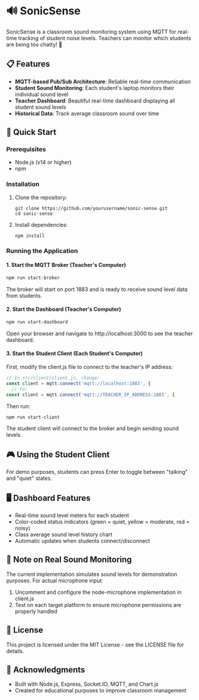 # 🔊 SonicSense

SonicSense is a classroom sound monitoring system using MQTT for real-time tracking of student noise levels. Teachers can monitor which students are being too chatty! 🤫

## 📋 Features

- **MQTT-based Pub/Sub Architecture**: Reliable real-time communication
- **Student Sound Monitoring**: Each student's laptop monitors their individual sound level
- **Teacher Dashboard**: Beautiful real-time dashboard displaying all student sound levels
- **Historical Data**: Track average classroom sound over time

## 🚀 Quick Start

### Prerequisites

- Node.js (v14 or higher)
- npm

### Installation

1. Clone the repository:

   ```
   git clone https://github.com/yourusername/sonic-sense.git
   cd sonic-sense
   ```

2. Install dependencies:
   ```
   npm install
   ```

### Running the Application

#### 1. Start the MQTT Broker (Teacher's Computer)

```bash
npm run start-broker
```

The broker will start on port 1883 and is ready to receive sound level data from students.

#### 2. Start the Dashboard (Teacher's Computer)

```bash
npm run start-dashboard
```

Open your browser and navigate to http://localhost:3000 to see the teacher dashboard.

#### 3. Start the Student Client (Each Student's Computer)

First, modify the client.js file to connect to the teacher's IP address:

```javascript
// In src/client/client.js, change:
const client = mqtt.connect('mqtt://localhost:1883', {
  // to:
const client = mqtt.connect('mqtt://TEACHER_IP_ADDRESS:1883', {
```

Then run:

```bash
npm run start-client
```

The student client will connect to the broker and begin sending sound levels.

## 🎮 Using the Student Client

For demo purposes, students can press Enter to toggle between "talking" and "quiet" states.

## 🖥 Dashboard Features

- Real-time sound level meters for each student
- Color-coded status indicators (green = quiet, yellow = moderate, red = noisy)
- Class average sound level history chart
- Automatic updates when students connect/disconnect

## 📝 Note on Real Sound Monitoring

The current implementation simulates sound levels for demonstration purposes. For actual microphone input:

1. Uncomment and configure the node-microphone implementation in client.js
2. Test on each target platform to ensure microphone permissions are properly handled

## 📄 License

This project is licensed under the MIT License - see the LICENSE file for details.

## 🙏 Acknowledgments

- Built with Node.js, Express, Socket.IO, MQTT, and Chart.js
- Created for educational purposes to improve classroom management
